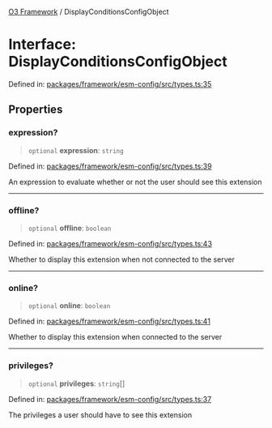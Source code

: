 [O3 Framework](../API.md) / DisplayConditionsConfigObject

# Interface: DisplayConditionsConfigObject

Defined in: [packages/framework/esm-config/src/types.ts:35](https://github.com/habeshabro/openmrs-esm-core/blob/main/packages/framework/esm-config/src/types.ts#L35)

## Properties

### expression?

> `optional` **expression**: `string`

Defined in: [packages/framework/esm-config/src/types.ts:39](https://github.com/habeshabro/openmrs-esm-core/blob/main/packages/framework/esm-config/src/types.ts#L39)

An expression to evaluate whether or not the user should see this extension

***

### offline?

> `optional` **offline**: `boolean`

Defined in: [packages/framework/esm-config/src/types.ts:43](https://github.com/habeshabro/openmrs-esm-core/blob/main/packages/framework/esm-config/src/types.ts#L43)

Whether to display this extension when not connected to the server

***

### online?

> `optional` **online**: `boolean`

Defined in: [packages/framework/esm-config/src/types.ts:41](https://github.com/habeshabro/openmrs-esm-core/blob/main/packages/framework/esm-config/src/types.ts#L41)

Whether to display this extension when connected to the server

***

### privileges?

> `optional` **privileges**: `string`[]

Defined in: [packages/framework/esm-config/src/types.ts:37](https://github.com/habeshabro/openmrs-esm-core/blob/main/packages/framework/esm-config/src/types.ts#L37)

The privileges a user should have to see this extension
